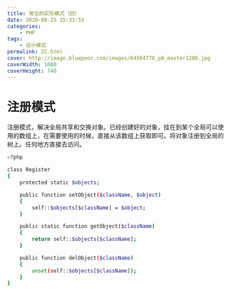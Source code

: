 ```yaml
---
title: 常见的实际模式（四）
date: 2020-08-25 15:33:53
categories:
    - PHP
tags:
    - 设计模式
permalink: ZC.html
cover: http://image.bluepoor.com/images/64584770_p0_master1200.jpg
coverWidth: 1080
coverHeight: 740
---
```

# 注册模式

注册模式，解决全局共享和交换对象。已经创建好的对象，挂在到某个全局可以使用的数组上，在需要使用的时候，直接从该数组上获取即可。将对象注册到全局的树上。任何地方直接去访问。

<!--more-->

```bash
<?php

class Register
{
    protected static $objects;

    public function setObject($className, $object)
    {
        self::$objects[$className] = $object;
    }

    public static function getObject($className)
    {
        return self::$objects[$className];
    }

    public function delObject($className)
    {
        unset(self::$objects[$className]);
    }
}
```